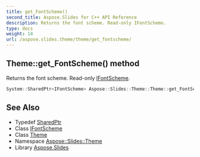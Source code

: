 ```yaml
---
title: get_FontScheme()
second_title: Aspose.Slides for C++ API Reference
description: Returns the font scheme. Read-only IFontScheme.
type: docs
weight: 14
url: /aspose.slides.theme/theme/get_fontscheme/
---
```

## Theme::get_FontScheme() method


Returns the font scheme. Read-only [IFontScheme](../../ifontscheme/).

```cpp
System::SharedPtr<IFontScheme> Aspose::Slides::Theme::Theme::get_FontScheme() override=0
```

## See Also

* Typedef [SharedPtr](../../../system/sharedptr/)
* Class [IFontScheme](../../ifontscheme/)
* Class [Theme](../)
* Namespace [Aspose::Slides::Theme](../../)
* Library [Aspose.Slides](../../../)